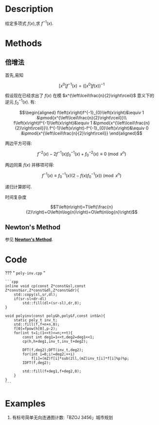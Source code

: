 # Description

给定多项式 $f\left(x\right)$,求 $f^{-1}\left(x\right)$.

# Methods

## 倍增法

首先,易知

$$\left[x^{0}\right]f^{-1}\left(x\right)=\left(\left[x^{0}\right]f\left(x\right)\right)^{-1}$$

假设现在已经求出了 $f\left(x\right)$ 在模 $x^{\left\lceil\frac{n}{2}\right\rceil}$ 意义下的逆元 $f^{-1}_{0}\left(x\right)$.
有:

$$\begin{aligned}
	f\left(x\right)f^{-1}_{0}\left(x\right)&\equiv 1 &\pmod{x^{\left\lceil\frac{n}{2}\right\rceil}}\\
	f\left(x\right)f^{-1}\left(x\right)&\equiv 1 &\pmod{x^{\left\lceil\frac{n}{2}\right\rceil}}\\
	f^{-1}\left(x\right)-f^{-1}_{0}\left(x\right)&\equiv 0 &\pmod{x^{\left\lceil\frac{n}{2}\right\rceil}}
\end{aligned}$$

两边平方可得:

$$f^{-2}\left(x\right)-2f^{-1}\left(x\right)f^{-1}_{0}\left(x\right)+f^{-2}_{0}\left(x\right)\equiv 0 \pmod{x^{n}}$$

两边同乘 $f\left(x\right)$ 并移项可得:

$$f^{-1}\left(x\right)\equiv f^{-1}_{0}\left(x\right)\left(2-f\left(x\right)f^{-1}_{0}\left(x\right)\right) \pmod{x^{n}}$$

递归计算即可.

时间复杂度

$$T\left(n\right)=T\left(\frac{n}{2}\right)+O\left(n\log{n}\right)=O\left(n\log{n}\right)$$

## Newton's Method

参见 [**Newton's Method**](../poly-newton/#inv).

# Code

??? " `poly-inv.cpp` "

    ```cpp
    inline void cp(const Z*const&sl,const Z*const&sr,Z*const&dl,Z*const&dr){
        std::copy(sl,sr,dl);
        if(sr-sl<dr-dl)
            std::fill(dl+(sr-sl),dr,0);
    }

    void polyinv(const poly&h,poly&f,const int&n){
        static poly_t inv_t;
        std::fill(f,f+n+n,0);
        f[0]=fpow(h[0],p-2);
        for(int t=1;(1<<t)<=n;++t){
            const int deg1=1<<t,deg2=deg1<<1;
            cp(h,h+deg1,inv_t,inv_t+deg2);

            DFT(f,deg2);DFT(inv_t,deg2);
            for(int i=0;i!=deg2;++i)
                f[i]=(mZ)f[i]*sub(2ll,(mZ)inv_t[i]*f[i]%p)%p;
            IDFT(f,deg2);

            std::fill(f+deg1,f+deg2,0);
        }
    }
    ```



# Examples

1. 有标号简单无向连通图计数:「BZOJ 3456」城市规划


